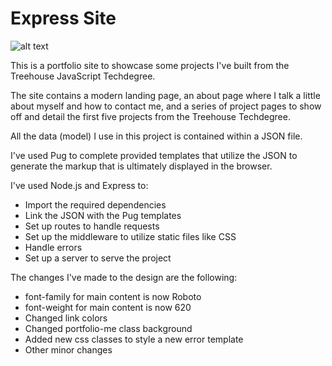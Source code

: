 # Express Site

![alt text](https://gdurl.com/aBds)

This is a portfolio site to showcase some projects I've built from the Treehouse JavaScript Techdegree.

The site contains a modern landing page, an about page where I talk a little about myself and how to contact me, and a series of project pages to show off and detail the first five projects from the Treehouse Techdegree.

All the data (model) I use in this project is contained within a JSON file.

I've used Pug to complete provided templates that utilize the JSON to generate the markup that is ultimately displayed in the browser.

I've used Node.js and Express to:

- Import the required dependencies
- Link the JSON with the Pug templates
- Set up routes to handle requests
- Set up the middleware to utilize static files like CSS
- Handle errors
- Set up a server to serve the project

The changes I've made to the design are the following:
- font-family for main content is now Roboto
- font-weight for main content is now 620
- Changed link colors
- Changed portfolio-me class background
- Added new css classes to style a new error template
- Other minor changes